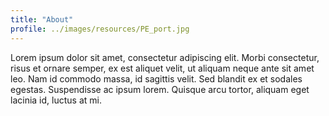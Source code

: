 ```yaml
---
title: "About"
profile: ../images/resources/PE_port.jpg
---
```


Lorem ipsum dolor sit amet, consectetur adipiscing elit. Morbi consectetur, risus et ornare semper, ex est aliquet velit, ut aliquam neque ante sit amet leo. Nam id commodo massa, id sagittis velit. Sed blandit ex et sodales egestas. Suspendisse ac ipsum lorem. Quisque arcu tortor, aliquam eget lacinia id, luctus at mi.

